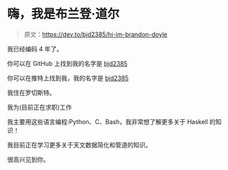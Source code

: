 # 嗨，我是布兰登·道尔

> 原文：<https://dev.to/bjd2385/hi-im-brandon-doyle>

我已经编码 4 年了。

你可以在 GitHub 上找到我的名字是 [bjd2385](https://github.com/bjd2385)

你可以在推特上找到我，我的名字是 [bjd2385](https://twitter.com/bjd2385)

我住在罗切斯特。

我为(目前正在求职)工作

我主要用这些语言编程:Python、C、Bash，我非常想了解更多关于 Haskell 的知识！

我目前正在学习更多关于天文数据简化和管道的知识。

很高兴见到你。